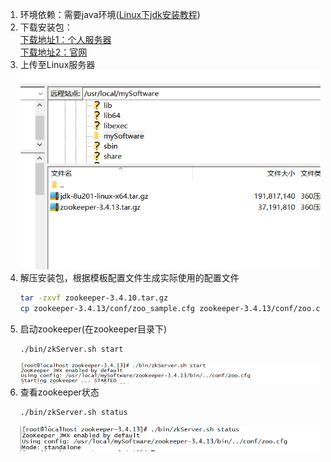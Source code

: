 1. 环境依赖：需要java环境([Linux下jdk安装教程](https://github.com/zephyrlai/my-architect-note/blob/master/99.%20%E5%90%84%E7%B1%BB%E5%AE%89%E8%A3%85%E6%95%99%E7%A8%8B/01.%20Linux%E4%B8%8Bjdk%E5%AE%89%E8%A3%85.md))
1. 下载安装包：    
    [下载地址1：个人服务器](https://zephrylai-private-write-1256200870.cos.ap-shanghai.myqcloud.com/dev-pack/zookeeper-3.4.13.tar.gz)  
    [下载地址2：官网](http://mirror.bit.edu.cn/apache/zookeeper/stable/) 
1. 上传至Linux服务器  
    ![image text](images/jdk01.png)
1. 解压安装包，根据模板配置文件生成实际使用的配置文件
    ``` sh
    tar -zxvf zookeeper-3.4.10.tar.gz
    cp zookeeper-3.4.13/conf/zoo_sample.cfg zookeeper-3.4.13/conf/zoo.cfg
    ```
1. 启动zookeeper(在zookeeper目录下)
    ``` sh
    ./bin/zkServer.sh start
    ```
    ![images text](images/zookeeper01.png)
1. 查看zookeeper状态    
    ``` sh
    ./bin/zkServer.sh status
    ```
    ![images text](images/zookeeper02.png)